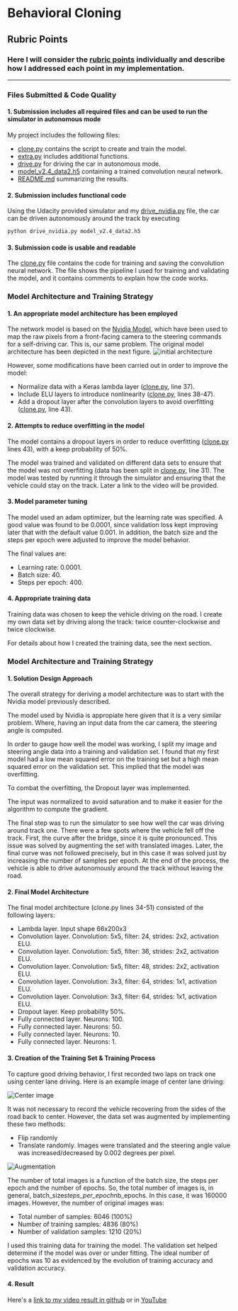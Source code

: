 # **Behavioral Cloning** 

[//]: # (Image References)

[image1]: ./images/cnn-architecture.png "Model Architecture"
[image2]: ./images/center_2020_02_02_18_23_02_630.jpg "Center image"
[image3]: ./images/augmentation.png "Augmentation"

## Rubric Points
### Here I will consider the [rubric points](https://review.udacity.com/#!/rubrics/432/view) individually and describe how I addressed each point in my implementation.  

---
### Files Submitted & Code Quality

#### 1. Submission includes all required files and can be used to run the simulator in autonomous mode

My project includes the following files:
* [clone.py](./clone.py) contains the script to create and train the model.
* [extra.py](./extra.py) includes additional functions.
* [drive.py](./drive.py) for driving the car in autonomous mode.
* [model_v2.4_data2.h5](./model_v2.4_data2.h5) containing a trained convolution neural network.
* [README.md](./README.md) summarizing the results.

#### 2. Submission includes functional code
Using the Udacity provided simulator and my [drive_nvidia.py](./drive_nvidia.py) file, the car can be driven autonomously around the track by executing 
```sh
python drive_nvidia.py model_v2.4_data2.h5
```

#### 3. Submission code is usable and readable

The [clone.py](./clone.py) file contains the code for training and saving the convolution neural network. The file shows the pipeline I used for training and validating the model, and it contains comments to explain how the code works.

### Model Architecture and Training Strategy

#### 1. An appropriate model architecture has been employed


The network model is based on the [Nvidia Model](https://devblogs.nvidia.com/deep-learning-self-driving-cars/), which have been used to map the raw pixels from a front-facing camera to the steering commands for a self-driving car. This is, our same problem. The original model architecture has been depicted in the next figure.
![initial architecture][image1]

However, some modifications have been carried out in order to improve the model:
* Normalize data with a Keras lambda layer ([clone.py](./clone.py), line 37).
* Include ELU layers to introduce nonlinearity ([clone.py](./clone.py), lines 38-47).
* Add a dropout layer after the convolution layers to avoid overfitting  ([clone.py](./clone.py), line 43).

#### 2. Attempts to reduce overfitting in the model

The model contains a dropout layers in order to reduce overfitting ([clone.py](./clone.py) lines 43), with a keep probability of 50%.

The model was trained and validated on different data sets to ensure that the model was not overfitting (data has been split in [clone.py](./clone.py), line 31). The model was tested by running it through the simulator and ensuring that the vehicle could stay on the track. Later a link to the video will be provided.

#### 3. Model parameter tuning

The model used an adam optimizer, but the learning rate was specified. A good value was found to be 0.0001, since validation loss kept improving later that with the default value 0.001. In addition, the batch size and the steps per epoch were adjusted to improve the model behavior.

The final values are:
* Learning rate: 0.0001.
* Batch size: 40.
* Steps per epoch: 400.

#### 4. Appropriate training data

Training data was chosen to keep the vehicle driving on the road. I create my own data set by driving along the track: twice counter-clockwise and twice clockwise. 

For details about how I created the training data, see the next section. 

### Model Architecture and Training Strategy

#### 1. Solution Design Approach

The overall strategy for deriving a model architecture was to start with the Nvidia model previously described.  

The model used by Nvidia is appropiate here given that it is a very similar problem. Where, having an input data from the car camera, the steering angle is computed.

In order to gauge how well the model was working, I split my image and steering angle data into a training and validation set. I found that my first model had a low mean squared error on the training set but a high mean squared error on the validation set. This implied that the model was overfitting. 

To combat the overfitting, the Dropout layer was implemented.

The input was normalized to avoid saturation and to make it easier for the algorithm to compute the gradient.

The final step was to run the simulator to see how well the car was driving around track one. There were a few spots where the vehicle fell off the track. First, the curve after the bridge, since it is quite pronounced. This issue was solved by augmenting the set with translated images. Later, the final curve was not followed precisely, but in this case it was solved just by increasing the number of samples per epoch.
At the end of the process, the vehicle is able to drive autonomously around the track without leaving the road.

#### 2. Final Model Architecture

The final model architecture (clone.py lines 34-51) consisted of the following layers:
* Lambda layer. Input shape 66x200x3
* Convolution layer. Convolution: 5x5, filter: 24, strides: 2x2, activation ELU.
* Convolution layer. Convolution: 5x5, filter: 36, strides: 2x2, activation ELU.
* Convolution layer. Convolution: 5x5, filter: 48, strides: 2x2, activation ELU.
* Convolution layer. Convolution: 3x3, filter: 64, strides: 1x1, activation ELU.
* Convolution layer. Convolution: 3x3, filter: 64, strides: 1x1, activation ELU.
* Dropout layer. Keep probability 50%.
* Fully connected layer. Neurons: 100.
* Fully connected layer. Neurons: 50.
* Fully connected layer. Neurons: 10.
* Fully connected layer. Neurons: 1.

#### 3. Creation of the Training Set & Training Process

To capture good driving behavior, I first recorded two laps on track one using center lane driving. Here is an example image of center lane driving:

![Center image][image2]

It was not necessary to record the vehicle recovering from the sides of the road back to center. However, the data set was augmented by implementing these two methods:
* Flip randomly
* Translate randomly. Images were translated and the steering angle value was increased/decreased by 0.002 degrees per pixel.

![Augmentation][image3]

The number of total images is a function of the batch size, the steps per epoch and the number of epochs. So, the total number of images is, in general, batch_size*steps_per_epoch*nb_epochs. In this case, it was 
160000 images. However, the number of original images was:
* Total number of samples: 6046 (100%)
* Number of training samples: 4836 (80%)
* Number of validation samples: 1210 (20%)

I used this training data for training the model. The validation set helped determine if the model was over or under fitting. The ideal number of epochs was 10 as evidenced by the evolution of training accuracy and validation accuracy.

#### 4. Result
Here's a [link to my video result in github](./Video.mp4) or in [YouTube](https://youtu.be/6bVqELG-A0E)
